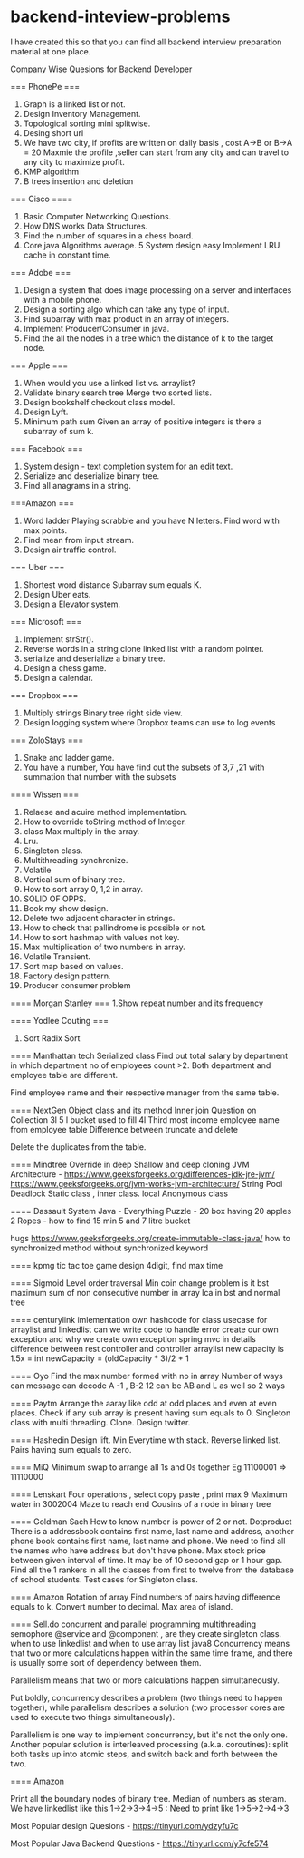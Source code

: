 # backend-inteview-problems

I have created this so that you can find all backend interview preparation material at one place.


Company Wise Quesions for Backend Developer


=== PhonePe ===
1. Graph is a linked list or not.
2. Design Inventory Management.
3. Topological sorting mini splitwise.
4. Desing short url
5. We have two city, if profits are written on daily basis , cost A->B or B->A = 20 Maxmie the profile ,seller can start from any city and can travel to any city to maximize profit.
6. KMP algorithm
7. B trees insertion and deletion

=== Cisco ====
1. Basic Computer Networking Questions.
2. How DNS works Data Structures.
3. Find the number of squares in a chess board.
4. Core java Algorithms average.
5 System design easy Implement LRU cache in constant time.

=== Adobe ===
1. Design a system that does image processing on a server and interfaces with a mobile phone.
2. Design a sorting algo which can take any type of input.
3. Find subarray with max product in an array of integers.
4. Implement Producer/Consumer in java.
5. Find the all the nodes in a tree which the distance of k to the target node.

=== Apple ===
1. When would you use a linked list vs. arraylist?
2. Validate binary search tree Merge two sorted lists.
3. Design bookshelf checkout class model.
4. Design Lyft.
5. Minimum path sum Given an array of positive integers is there a subarray of sum k.

=== Facebook ===
1. System design - text completion system for an edit text.
2. Serialize and deserialize binary tree.
3. Find all anagrams in a string.

===Amazon ===
1. Word ladder Playing scrabble and you have N letters. Find word with max points.
2. Find mean from input stream.
3. Design air traffic control.

=== Uber === 
1. Shortest word distance Subarray sum equals K.
2. Design Uber eats.
3. Design a Elevator system.

=== Microsoft === 
1. Implement strStr().
2. Reverse words in a string clone linked list with a random pointer.
3. serialize and deserialize a binary tree.
4. Design a chess game.
5. Design a calendar.

=== Dropbox ===
1. Multiply strings Binary tree right side view.
2. Design logging system where Dropbox teams can use to log events

=== ZoloStays ===
1. Snake and ladder game.
2. You have a number, You have find out the subsets of 3,7 ,21 with summation that number with the subsets

==== Wissen === 
1. Relaese and acuire method implementation.
2. How to override toString method of Integer.
3. class Max multiply in the array.
4. Lru.
5. Singleton class.
6. Multithreading synchronize.
7. Volatile
8. Vertical sum of binary tree.
9. How to sort array 0, 1,2 in array.
10. SOLID OF OPPS.
11. Book my show design.
12. Delete two adjacent character in strings.
13. How to check that pallindrome is possible or not.
14. How to sort hashmap with values not key.
15. Max multiplication of two numbers in array.
16. Volatile Transient.
17. Sort map based on values.
18. Factory design pattern.
19. Producer consumer problem


==== Morgan Stanley ===
1.Show repeat number and its frequency

==== Yodlee Couting ===
1. Sort Radix Sort

==== Manthattan tech Serialized class Find out total salary by department in which department no of employees count >2. Both department and employee table are different.

Find employee name and their respective manager from the same table.

==== NextGen Object class and its method Inner join Question on Collection 3l 5 l bucket used to fill 4l Third most income employee name from employee table Difference between truncate and delete

Delete the duplicates from the table.

==== Mindtree Override in deep Shallow and deep cloning JVM Architecture - https://www.geeksforgeeks.org/differences-jdk-jre-jvm/ https://www.geeksforgeeks.org/jvm-works-jvm-architecture/ String Pool Deadlock Static class , inner class. local Anonymous class

==== Dassault System Java - Everything Puzzle - 20 box having 20 apples 2 Ropes - how to find 15 min 5 and 7 litre bucket

hugs https://www.geeksforgeeks.org/create-immutable-class-java/ how to synchronized method without synchronized keyword

==== kpmg tic tac toe game design 4digit, find max time

==== Sigmoid Level order traversal Min coin change problem is it bst maximum sum of non consecutive number in array lca in bst and normal tree

==== centurylink imlementation own hashcode for class usecase for arraylist and linkedlist can we write code to handle error create our own exception and why we create own exception spring mvc in details difference between rest controller and controller arraylist new capacity is 1.5x = int newCapacity = (oldCapacity * 3)/2 + 1

==== Oyo Find the max number formed with no in array Number of ways can message can decode A -1 , B-2 12 can be AB and L as well so 2 ways

==== Paytm Arrange the aaray like odd at odd places and even at even places. Check if any sub array is present having sum equals to 0. Singleton class with multi threading. Clone. Design twitter.

==== Hashedin Design lift. Min Everytime with stack. Reverse linked list. Pairs having sum equals to zero.

==== MiQ Minimum swap to arrange all 1s and 0s together Eg 11100001 => 11110000

==== Lenskart Four operations , select copy paste , print max 9 Maximum water in 3002004 Maze to reach end Cousins of a node in binary tree

==== Goldman Sach How to know number is power of 2 or not. Dotproduct There is a addressbook contains first name, last name and address, another phone book contains first name, last name and phone. We need to find all the names who have address but don't have phone. Max stock price between given interval of time. It may be of 10 second gap or 1 hour gap. Find all the 1 rankers in all the classes from first to twelve from the database of school students. Test cases for Singleton class.

==== Amazon Rotation of array Find numbers of pairs having difference equals to k. Convert number to decimal. Max area of island.

==== Sell.do concurrent and parallel programming multithreading semophore @service and @component , are they create singleton class. when to use linkedlist and when to use array list java8 Concurrency means that two or more calculations happen within the same time frame, and there is usually some sort of dependency between them.

Parallelism means that two or more calculations happen simultaneously.

Put boldly, concurrency describes a problem (two things need to happen together), while parallelism describes a solution (two processor cores are used to execute two things simultaneously).

Parallelism is one way to implement concurrency, but it's not the only one. Another popular solution is interleaved processing (a.k.a. coroutines): split both tasks up into atomic steps, and switch back and forth between the two.

==== Amazon



 Print all the boundary nodes of binary tree. Median of numbers as steram. We have linkedlist like this 1->2->3->4->5 : Need to print like 1->5->2->4->3




Most Popular design Quesions - https://tinyurl.com/ydzyfu7c

Most Popular Java Backend Questions - https://tinyurl.com/y7cfe574







  

